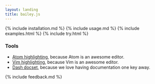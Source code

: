 ```yaml
---
layout: landing
title: bailey.js
---
```


{% include installation.md %}
{% include usage.md %}
{% include examples.html %}
{% include try.html %}

### Tools
* [Atom highlighting](https://atom.io/packages/language-bailey), because Atom is an awesome editor.
* [Vim highlighting](https://github.com/relekang/vim-baileyjs), because Vim is an awesome editor.
* [Dash docset](bailey.tgz), because we love having documentation one key away.

{% include feedback.md %}

